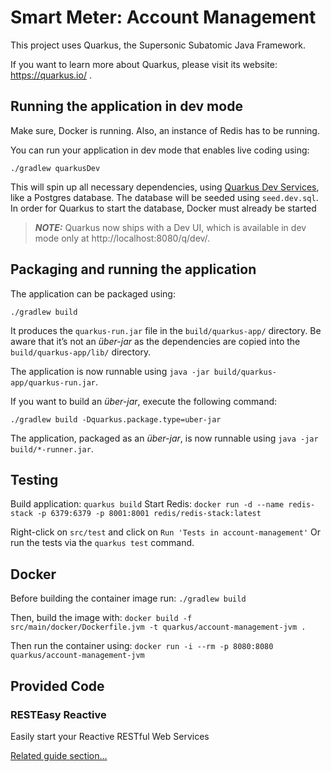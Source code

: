 # Smart Meter: Account Management

This project uses Quarkus, the Supersonic Subatomic Java Framework.

If you want to learn more about Quarkus, please visit its website: https://quarkus.io/ .

## Running the application in dev mode

Make sure, Docker is running.
Also, an instance of Redis has to be running.

You can run your application in dev mode that enables live coding using:
```shell script
./gradlew quarkusDev
```

This will spin up all necessary dependencies, using [Quarkus Dev Services](https://quarkus.io/guides/dev-services), like
a Postgres database. The database will be seeded using `seed.dev.sql`. In order for Quarkus to start the database,
Docker must already be started 

> **_NOTE:_**  Quarkus now ships with a Dev UI, which is available in dev mode only at http://localhost:8080/q/dev/.

## Packaging and running the application

The application can be packaged using:
```shell script
./gradlew build
```
It produces the `quarkus-run.jar` file in the `build/quarkus-app/` directory.
Be aware that it’s not an _über-jar_ as the dependencies are copied into the `build/quarkus-app/lib/` directory.

The application is now runnable using `java -jar build/quarkus-app/quarkus-run.jar`.

If you want to build an _über-jar_, execute the following command:
```shell script
./gradlew build -Dquarkus.package.type=uber-jar
```

The application, packaged as an _über-jar_, is now runnable using `java -jar build/*-runner.jar`.

## Testing
Build application: `quarkus build`
Start Redis:
`docker run -d --name redis-stack -p 6379:6379 -p 8001:8001 redis/redis-stack:latest`

Right-click on `src/test` and click on `Run 'Tests in account-management'`
Or run the tests via the `quarkus test` command.
## Docker

Before building the container image run:
`./gradlew build`

Then, build the image with:
`docker build -f src/main/docker/Dockerfile.jvm -t quarkus/account-management-jvm .`

Then run the container using:
`docker run -i --rm -p 8080:8080 quarkus/account-management-jvm`

## Provided Code

### RESTEasy Reactive

Easily start your Reactive RESTful Web Services

[Related guide section...](https://quarkus.io/guides/getting-started-reactive#reactive-jax-rs-resources)

